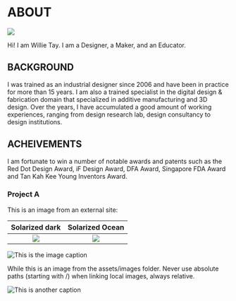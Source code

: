 # ABOUT

![](C:\Users\sduser\Desktop\Wilz.Dezign\images\willie.png)

Hi! I am Willie Tay.
I am a Designer,
a Maker,
and an Educator.


## BACKGROUND

I was trained as an industrial designer since 2006 and have been in practice for more than 15 years. I am also a trained specialist in the digital design & fabrication domain that specialized in additive manufacturing and 3D design. Over the years, I have accumulated a good amount of working experiences, ranging from design research lab, design consultancy to design institutions. 

## ACHEIVEMENTS

I am fortunate to win a number of notable awards and patents such as the Red Dot Design Award, iF Design Award, DFA Award, Singapore FDA Award and Tan Kah Kee Young Inventors Award.

### Project A

This is an image from an external site:

Solarized dark             |  Solarized Ocean
:-------------------------:|:-------------------------:
![](C:\Users\sduser\Desktop\Wilz.Dezign\images\willie.png)  |  ![](C:\Users\sduser\Desktop\Wilz.Dezign\images\willie.png)

![This is the image caption](https://images.unsplash.com/photo-1512436991641-6745cdb1723f?ixlib=rb-0.3.5&ixid=eyJhcHBfaWQiOjEyMDd9&s=ad25f4eb5444edddb0c5fb252a7f1dce&auto=format&fit=crop&w=900&q=80)

While this is an image from the assets/images folder. Never use absolute paths (starting with /) when linking local images, always relative.

![This is another caption](../images/sample-photo.jpg)
